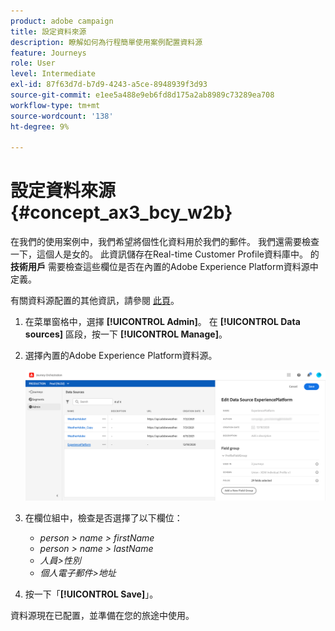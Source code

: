 ```yaml
---
product: adobe campaign
title: 設定資料來源
description: 瞭解如何為行程簡單使用案例配置資料源
feature: Journeys
role: User
level: Intermediate
exl-id: 87f63d7d-b7d9-4243-a5ce-8948939f3d93
source-git-commit: e1ee5a488e9eb6fd8d175a2ab8989c73289ea708
workflow-type: tm+mt
source-wordcount: '138'
ht-degree: 9%

---
```


# 設定資料來源{#concept_ax3_bcy_w2b}

在我們的使用案例中，我們希望將個性化資料用於我們的郵件。 我們還需要檢查一下，這個人是女的。 此資訊儲存在Real-time Customer Profile資料庫中。 的 **技術用戶** 需要檢查這些欄位是否在內置的Adobe Experience Platform資料源中定義。

有關資料源配置的其他資訊，請參閱 [此頁](../datasource/about-data-sources.md)。

1. 在菜單窗格中，選擇 **[!UICONTROL Admin]**。 在 **[!UICONTROL Data sources]** 區段，按一下 **[!UICONTROL Manage]**。
1. 選擇內置的Adobe Experience Platform資料源。

   ![](../assets/journey23.png)

1. 在欄位組中，檢查是否選擇了以下欄位：

   * _person > name > firstName_
   * _person > name > lastName_
   * _人員>性別_
   * _個人電子郵件>地址_

1. 按一下「**[!UICONTROL Save]**」。

資料源現在已配置，並準備在您的旅途中使用。

